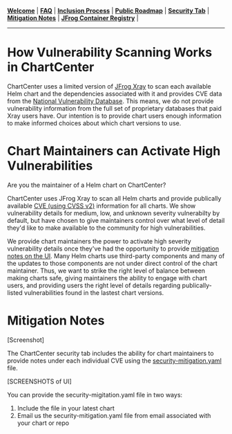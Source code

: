 [__Welcome__](index.md) | [__FAQ__](faq.md) | [__Inclusion Process__](inclusion.md) | [__Public Roadmap__](roadmap.md) | [__Security Tab__](security.md) | [__Mitigation Notes__](securitymitigationspec.md) | [__JFrog Container Registry__](jforg-cr.md) |

------

# How Vulnerability Scanning Works in ChartCenter

ChartCenter uses a limited version of [JFrog Xray](https://jfrog.com/xray/) to scan each available Helm chart and the dependencies associated with it and provides CVE data from the [National Vulnerability Database](https://nvd.nist.gov/). This means, we do not provide vulnerability information from the full set of proprietary databases that paid Xray users have. Our intention is to provide chart users enough information to make informed choices about which chart versions to use.

# Chart Maintainers can Activate High Vulnerabilities

Are you the maintainer of a Helm chart on ChartCenter? 

ChartCenter uses JFrog Xray to scan all Helm charts and provide publically available [CVE (using CVSS v2)](https://nvd.nist.gov/vuln-metrics/cvss) information for all charts. We show vulnerability details for medium, low, and unknown severity vulnerabilty by default, but have chosen to give maintainers control over what level of detail they'd like to make available to the community for high vulnerabilities.  

We provide chart maintainers the power to activate high severity vulnerability details once they've had the opportunity to provide [mitigation notes on the UI](https://github.com/jfrog/chartcenter/blob/master/docs/securitymitigationspec.md). Many Helm charts use third-party components and many of the updates to those components are not under direct control of the chart maintainer. Thus, we want to strike the right level of balance between making charts safe, giving maintainers the ability to engage with chart users, and providing users the right level of details regarding publically-listed vulnerabilities found in the lastest chart versions.   

# Mitigation Notes 

[Screenshot]

The ChartCenter security tab includes the ability for chart maintainers to provide notes under each individual CVE using the [security-mitigation.yaml](https://github.com/jfrog/chartcenter/blob/master/docs/security-mitigation.yaml) file. 

[SCREENSHOTS of UI]

You can provide the security-migitation.yaml file in two ways:
1. Include the file in your latest chart
2. Email us the security-mitigation.yaml file from email associated with your chart or repo
